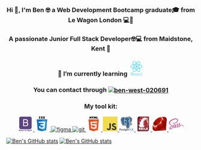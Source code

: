 <h3 align="center"> Hi 👋, I'm Ben 🤓 a Web Development Bootcamp graduate🎓 from Le Wagon London 💻🚀</h3>
<h3 align="center">A passionate Junior Full Stack Developer🤓💻 from Maidstone, Kent 🏢</h3>

<h3 align="center">  🌱 I’m currently learning <img src="https://raw.githubusercontent.com/devicons/devicon/master/icons/react/react-original-wordmark.svg" alt="react" width="40" height="40"></h3>

<h3 align="center"> You can contact through  <a href="https://linkedin.com/in/ben-west-020691" target="blank"><img align="center" src="https://raw.githubusercontent.com/rahuldkjain/github-profile-readme-generator/master/src/images/icons/Social/linked-in-alt.svg" alt="ben-west-020691" height="30" width="40" /></a> </h3>

<h3 align="center">My tool kit:</h3>
<p align="center" align="left"> <a href="https://getbootstrap.com" target="_blank"> <img src="https://raw.githubusercontent.com/devicons/devicon/master/icons/bootstrap/bootstrap-plain-wordmark.svg" alt="bootstrap" width="40" height="40"/> </a> <a href="https://www.w3schools.com/css/" target="_blank"> <img src="https://raw.githubusercontent.com/devicons/devicon/master/icons/css3/css3-original-wordmark.svg" alt="css3" width="40" height="40"/> </a> <a href="https://www.figma.com/" target="_blank"> <img src="https://www.vectorlogo.zone/logos/figma/figma-icon.svg" alt="figma" width="40" height="40"/> </a> <a href="https://git-scm.com/" target="_blank"> <img src="https://www.vectorlogo.zone/logos/git-scm/git-scm-icon.svg" alt="git" width="40" height="40"/> </a> <a href="https://www.w3.org/html/" target="_blank"> <img src="https://raw.githubusercontent.com/devicons/devicon/master/icons/html5/html5-original-wordmark.svg" alt="html5" width="40" height="40"/> </a> <a href="https://developer.mozilla.org/en-US/docs/Web/JavaScript" target="_blank"> <img src="https://raw.githubusercontent.com/devicons/devicon/master/icons/javascript/javascript-original.svg" alt="javascript" width="40" height="40"/> </a> <a href="https://www.postgresql.org" target="_blank"> <img src="https://raw.githubusercontent.com/devicons/devicon/master/icons/postgresql/postgresql-original-wordmark.svg" alt="postgresql" width="40" height="40"/> </a> <a href="https://rubyonrails.org" target="_blank"> <img src="https://raw.githubusercontent.com/devicons/devicon/master/icons/rails/rails-original-wordmark.svg" alt="rails" width="40" height="40"/> </a> <a href="https://www.ruby-lang.org/en/" target="_blank"> <img src="https://raw.githubusercontent.com/devicons/devicon/master/icons/ruby/ruby-original.svg" alt="ruby" width="40" height="40"/> </a> <a href="https://sass-lang.com" target="_blank"> <img src="https://raw.githubusercontent.com/devicons/devicon/master/icons/sass/sass-original.svg" alt="sass" width="40" height="40"/> </a></p>

[![Ben's GitHub stats](https://github-readme-stats.vercel.app/api/?username=benwest0291&show_icons=true&theme=tokyonight)](https://github.com/eriisu/github-readme-stats)
[![Ben's GitHub stats](https://github-readme-stats.vercel.app/api/top-langs/?username=benwest0291&show_icons=true&theme=tokyonight&layout=compact)](https://github.com/benwest0291/github-readme-stats)


